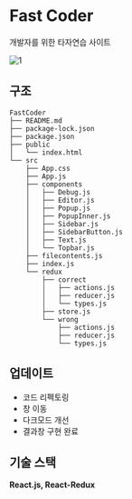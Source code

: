 # Fast Coder
개발자를 위한 타자연습 사이트

![1](https://i.imgur.com/l87DvjT.gif)

## 구조
```
FastCoder
├── README.md
├── package-lock.json
├── package.json
├── public
│   └── index.html
└── src
    ├── App.css
    ├── App.js
    ├── components
    │   ├── Debug.js
    │   ├── Editor.js
    │   ├── Popup.js
    │   ├── PopupInner.js
    │   ├── Sidebar.js
    │   ├── SidebarButton.js
    │   ├── Text.js
    │   └── Topbar.js
    ├── filecontents.js
    ├── index.js
    └── redux
        ├── correct
        │   ├── actions.js
        │   ├── reducer.js
        │   └── types.js
        ├── store.js
        └── wrong
            ├── actions.js
            ├── reducer.js
            └── types.js
```


## 업데이트
- 코드 리펙토링
- 창 이동
- 다크모드 개선
- 결과창 구현 완료

## 기술 스택
**React.js, React-Redux**